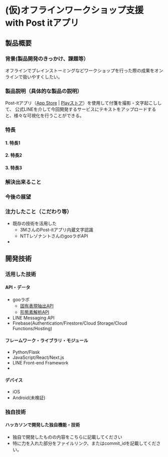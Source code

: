 # (仮)オフラインワークショップ支援 with Post itアプリ

## 製品概要
### 背景(製品開発のきっかけ、課題等）
オフラインでブレインストーミングなどワークショップを行った際の成果をオンラインで扱いやすくしたい。

### 製品説明（具体的な製品の説明）
Post-itアプリ（[App Store](https://apps.apple.com/jp/app/post-it/id920127738) | [Playストア](https://play.google.com/store/apps/details?id=com.mmm.postit&hl=ja)）を使用して付箋を撮影・文字起こしして、
公式LINEを介して今回開発するサービスにテキストをアップロードすると、様々な可視化を行うことができる。
### 特長
#### 1. 特長1
#### 2. 特長2
#### 3. 特長3

### 解決出来ること
### 今後の展望
### 注力したこと（こだわり等）
* 既存の技術を活用した
  - 3MさんのPost-itアプリ内蔵文字認識
  - NTTレゾナントさんのgooラボAPI
* 

## 開発技術
### 活用した技術
#### API・データ
* gooラボ
  * [固有表現抽出API](https://labs.goo.ne.jp/api/jp/named-entity-extraction/)
  * [形態素解析API](https://labs.goo.ne.jp/api/jp/morphological-analysis/)
* LINE Messaging API
* Firebase(Authentication/Firestore/Cloud Storage/Cloud Functions/Hosting)

#### フレームワーク・ライブラリ・モジュール
* Python/Flask
* JavaScript/React/Next.js
* LINE Front-end Framework
* 

#### デバイス
* iOS
* Android(未検証)

### 独自技術
#### ハッカソンで開発した独自機能・技術
* 独自で開発したものの内容をこちらに記載してください
* 特に力を入れた部分をファイルリンク、またはcommit_idを記載してください。

